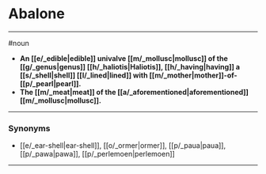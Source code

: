 # Abalone
---
#noun
- **An [[e/_edible|edible]] univalve [[m/_mollusc|mollusc]] of the [[g/_genus|genus]] [[h/_haliotis|Haliotis]], [[h/_having|having]] a [[s/_shell|shell]] [[l/_lined|lined]] with [[m/_mother|mother]]-of-[[p/_pearl|pearl]].**
- **The [[m/_meat|meat]] of the [[a/_aforementioned|aforementioned]] [[m/_mollusc|mollusc]].**
---
### Synonyms
- [[e/_ear-shell|ear-shell]], [[o/_ormer|ormer]], [[p/_paua|paua]], [[p/_pawa|pawa]], [[p/_perlemoen|perlemoen]]
---
